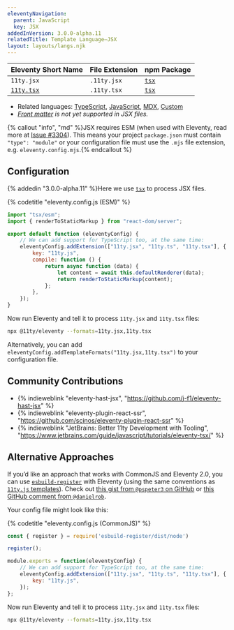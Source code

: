 ```yaml
---
eleventyNavigation:
  parent: JavaScript
  key: JSX
addedInVersion: 3.0.0-alpha.11
relatedTitle: Template Language—JSX
layout: layouts/langs.njk
---
```


<!-- {% tableofcontents "open" %} -->

| Eleventy Short Name                       | File Extension | npm Package                       |
| ----------------------------------------- | -------------- | --------------------------------- |
| `11ty.jsx`                                | `.11ty.jsx`    | [`tsx`](https://tsx.is/node/esm)  |
| [`11ty.tsx`](/docs/languages/typescript/) | `.11ty.tsx`    | [`tsx`](https://tsx.is/node/esm)  |

- Related languages: [TypeScript](/docs/languages/typescript/), [JavaScript](/docs/languages/javascript/), [MDX](/docs/languages/mdx/), [Custom](/docs/languages/custom/)
- _[Front matter](/docs/data-frontmatter/) is not yet supported in JSX files._

{% callout "info", "md" %}JSX requires ESM (when used with Eleventy, read more at [Issue #3304](https://github.com/11ty/eleventy/issues/3304)). This means your project `package.json` must contain `"type": "module"` or your configuration file must use the `.mjs` file extension, e.g. `eleventy.config.mjs`.{% endcallout %}

## Configuration

{% addedin "3.0.0-alpha.11" %}Here we use [`tsx`](https://tsx.is/node/esm) to process JSX files.

{% codetitle "eleventy.config.js (ESM)" %}

```js
import "tsx/esm";
import { renderToStaticMarkup } from "react-dom/server";

export default function (eleventyConfig) {
	// We can add support for TypeScript too, at the same time:
	eleventyConfig.addExtension(["11ty.jsx", "11ty.ts", "11ty.tsx"], {
		key: "11ty.js",
		compile: function () {
			return async function (data) {
				let content = await this.defaultRenderer(data);
				return renderToStaticMarkup(content);
			};
		},
	});
}
```

Now run Eleventy and tell it to process `11ty.jsx` and `11ty.tsx` files:

```sh
npx @11ty/eleventy --formats=11ty.jsx,11ty.tsx
```

Alternatively, you can add `eleventyConfig.addTemplateFormats("11ty.jsx,11ty.tsx")` to your configuration file.

## Community Contributions

* {% indieweblink "eleventy-hast-jsx", "https://github.com/j-f1/eleventy-hast-jsx" %}
* {% indieweblink "eleventy-plugin-react-ssr", "https://github.com/scinos/eleventy-plugin-react-ssr" %}
* {% indieweblink "JetBrains: Better 11ty Development with Tooling", "https://www.jetbrains.com/guide/javascript/tutorials/eleventy-tsx/" %}

## Alternative Approaches

If you’d like an approach that works with CommonJS and Eleventy 2.0, you can use [`esbuild-register`](https://github.com/egoist/esbuild-register) with Eleventy (using the same conventions as [`11ty.js` templates](/docs/languages/javascript/)). Check out [this gist from `@pspeter3` on GitHub](https://gist.github.com/zachleat/b274ee939759b032bc320be1a03704a2) or [this GitHub comment from `@danielrob`](https://github.com/11ty/eleventy/issues/577#issuecomment-1464868585).

Your config file might look like this:

{% codetitle "eleventy.config.js (CommonJS)" %}

```js
const { register } = require('esbuild-register/dist/node')

register();

module.exports = function(eleventyConfig) {
	// We can add support for TypeScript too, at the same time:
	eleventyConfig.addExtension(["11ty.jsx", "11ty.ts", "11ty.tsx"], {
		key: "11ty.js",
	});
};
```

Now run Eleventy and tell it to process `11ty.jsx` and `11ty.tsx` files:

```sh
npx @11ty/eleventy --formats=11ty.jsx,11ty.tsx
```